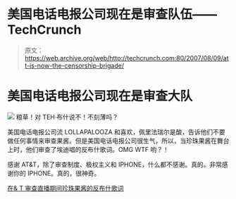 # 美国电话电报公司现在是审查队伍——TechCrunch

> 原文：<https://web.archive.org/web/http://techcrunch.com:80/2007/08/09/att-is-now-the-censorship-brigade/>

# 美国电话电报公司现在是审查大队

![](img/c644001ed0192427f3d546ee639bca8d.png)
粮草！对 TEH·布什说不！不刻薄吗？

美国电话电报公司流 LOLLAPALOOZA 和喜欢，佩里法瑞尔是酸，告诉他们不要做任何事情来审查果酱。但是美国电话电报公司很生气，所以，当珍珠果酱在舞台上时，他们审查了埃迪唱的反布什歌词。OMG WTF 哟？！

感谢 AT&T，除了审查制度、极权主义和 IPHONE，什么都不感谢。真的。非常感谢你的 IPHONE。真的，很神奇。

[在& T 审查直播期间珍珠果酱的反布什歌词](https://web.archive.org/web/20210228214949/http://gizmodo.com/gadgets/evil%2C-pure-evil/att-censors-pearl-jams-anti+bush-lyrics-during-live-webcast-287775.php)